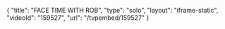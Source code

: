 {
    "title": "FACE TIME WITH ROB",
    "type": "solo",
    "layout": "iframe-static",
    "videoId": "159527",
    "url": "\/tvpembed\/159527"
}